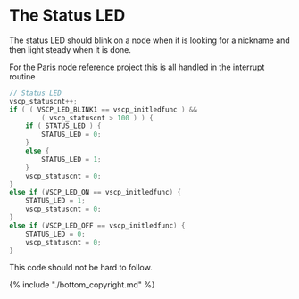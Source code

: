 # The Status LED

The status LED should blink on a node when it is looking for a nickname and then light steady when it is done.

For the [Paris node reference project](http://www.grodansparadis.com/paris/manual/doku.php?id=start) this is all handled in the interrupt routine

```cpp
// Status LED
vscp_statuscnt++;
if ( ( VSCP_LED_BLINK1 == vscp_initledfunc ) &&
        ( vscp_statuscnt > 100 ) ) {
    if ( STATUS_LED ) {
        STATUS_LED = 0;
    }
    else {
        STATUS_LED = 1;
    }
    vscp_statuscnt = 0;
}
else if (VSCP_LED_ON == vscp_initledfunc) {
    STATUS_LED = 1;
    vscp_statuscnt = 0;
}
else if (VSCP_LED_OFF == vscp_initledfunc) {
    STATUS_LED = 0;
    vscp_statuscnt = 0;
}
```

This code should not be hard to follow. 

{% include "./bottom_copyright.md" %}

